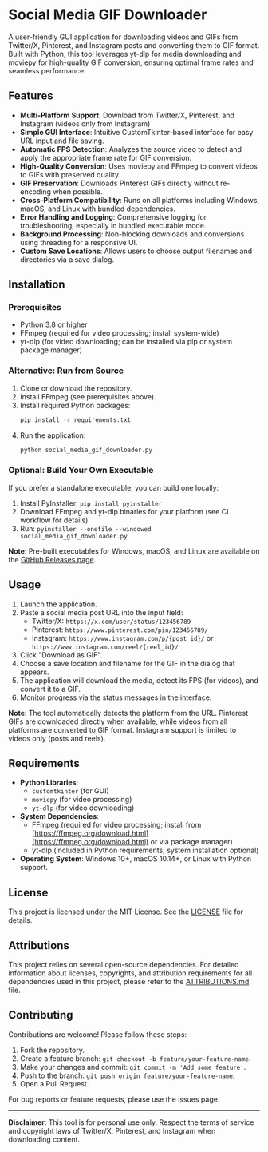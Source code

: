 # Social Media GIF Downloader

A user-friendly GUI application for downloading videos and GIFs from Twitter/X, Pinterest, and Instagram posts and converting them to GIF format. Built with Python, this tool leverages yt-dlp for media downloading and moviepy for high-quality GIF conversion, ensuring optimal frame rates and seamless performance.

## Features

- **Multi-Platform Support**: Download from Twitter/X, Pinterest, and Instagram (videos only from Instagram)
- **Simple GUI Interface**: Intuitive CustomTkinter-based interface for easy URL input and file saving.
- **Automatic FPS Detection**: Analyzes the source video to detect and apply the appropriate frame rate for GIF conversion.
- **High-Quality Conversion**: Uses moviepy and FFmpeg to convert videos to GIFs with preserved quality.
- **GIF Preservation**: Downloads Pinterest GIFs directly without re-encoding when possible.
- **Cross-Platform Compatibility**: Runs on all platforms including Windows, macOS, and Linux with bundled dependencies.
- **Error Handling and Logging**: Comprehensive logging for troubleshooting, especially in bundled executable mode.
- **Background Processing**: Non-blocking downloads and conversions using threading for a responsive UI.
- **Custom Save Locations**: Allows users to choose output filenames and directories via a save dialog.

## Installation

### Prerequisites
- Python 3.8 or higher
- FFmpeg (required for video processing; install system-wide)
- yt-dlp (for video downloading; can be installed via pip or system package manager)

### Alternative: Run from Source
1. Clone or download the repository.
2. Install FFmpeg (see prerequisites above).
3. Install required Python packages:
    ```bash
    pip install -r requirements.txt
    ```
4. Run the application:
    ```bash
    python social_media_gif_downloader.py
    ```

### Optional: Build Your Own Executable
If you prefer a standalone executable, you can build one locally:

1. Install PyInstaller: `pip install pyinstaller`
2. Download FFmpeg and yt-dlp binaries for your platform (see CI workflow for details)
3. Run: `pyinstaller --onefile --windowed social_media_gif_downloader.py`

**Note**: Pre-built executables for Windows, macOS, and Linux are available on the [GitHub Releases page](https://github.com/ax2bboud/social_media_gif_downloader/releases).

## Usage

1. Launch the application.
2. Paste a social media post URL into the input field:
   - Twitter/X: `https://x.com/user/status/123456789`
   - Pinterest: `https://www.pinterest.com/pin/123456789/`
   - Instagram: `https://www.instagram.com/p/{post_id}/` or `https://www.instagram.com/reel/{reel_id}/`
3. Click "Download as GIF".
4. Choose a save location and filename for the GIF in the dialog that appears.
5. The application will download the media, detect its FPS (for videos), and convert it to a GIF.
6. Monitor progress via the status messages in the interface.

**Note**: The tool automatically detects the platform from the URL. Pinterest GIFs are downloaded directly when available, while videos from all platforms are converted to GIF format. Instagram support is limited to videos only (posts and reels).


## Requirements

- **Python Libraries**:
  - `customtkinter` (for GUI)
  - `moviepy` (for video processing)
  - `yt-dlp` (for video downloading)
- **System Dependencies**:
  - FFmpeg (required for video processing; install from [https://ffmpeg.org/download.html](https://ffmpeg.org/download.html) or via package manager)
  - yt-dlp (included in Python requirements; system installation optional)
- **Operating System**: Windows 10+, macOS 10.14+, or Linux with Python support.

## License

This project is licensed under the MIT License. See the [LICENSE](LICENSE) file for details.

## Attributions

This project relies on several open-source dependencies. For detailed information about licenses, copyrights, and attribution requirements for all dependencies used in this project, please refer to the [ATTRIBUTIONS.md](ATTRIBUTIONS.md) file.

## Contributing

Contributions are welcome! Please follow these steps:

1. Fork the repository.
2. Create a feature branch: `git checkout -b feature/your-feature-name`.
3. Make your changes and commit: `git commit -m 'Add some feature'`.
4. Push to the branch: `git push origin feature/your-feature-name`.
5. Open a Pull Request.

For bug reports or feature requests, please use the issues page.

---

**Disclaimer**: This tool is for personal use only. Respect the terms of service and copyright laws of Twitter/X, Pinterest, and Instagram when downloading content.